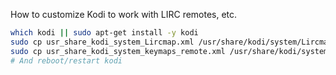 How to customize Kodi to work with LIRC remotes, etc.


```bash
which kodi || sudo apt-get install -y kodi
sudo cp usr_share_kodi_system_Lircmap.xml /usr/share/kodi/system/Lircmap.xml
sudo cp usr_share_kodi_system_keymaps_remote.xml /usr/share/kodi/system/keymaps/remote.xml
# And reboot/restart kodi
```
